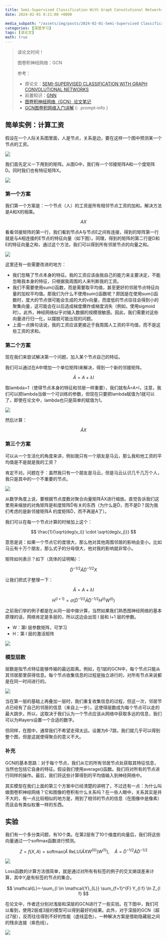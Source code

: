 ```yaml
---
title: Semi-Supervised Classification With Graph Convolutional Networks
date: 2024-02-01 8:21:00 +0800

media_subpath: "/assets/img/posts/2024-02-01-Semi-Supervised Classification With Graph Convolutional Networks"
categories: [深度学习]
tags: [读论文]
math: true
---
```


> 读论文时间！
>
> 图卷积神经网络：GCN
>
> 参考：
>
> - 原论文：[SEMI-SUPERVISED CLASSIFICATION WITH GRAPH CONVOLUTIONAL NETWORKS](https://arxiv.org/pdf/1609.02907.pdf)
> - 前置知识：[GNN](https://qmmms.github.io/posts/A-Brief-Introduction-to-Graph-Neural-Networks/)
> - [图卷积神经网络（GCN）论文笔记](https://blog.csdn.net/sinat_34072381/article/details/111053134)
> - [GCN图卷积网络入门详解](https://blog.csdn.net/SmartLab307/article/details/125181176)
{: .prompt-info }

## 简单实例：计算工资

假设在一个人际关系图里面，人是节点，关系是边，要在这样一个图中预测某一个节点的工资。

![](person_g.png)

我们首先定义一下用到的矩阵。从图G中，我们有一个邻接矩阵A和一个度矩阵D。同时我们也有特征矩阵X。

![](dyt.png)

### 第一个方案

我们第一个方案是：一个节点（人）的工资是所有相邻节点工资的加和。解决方法是A和X的相乘。

$$
AX
$$

看看邻接矩阵的第一行，我们看到节点A与节点E之间有连接，得到的矩阵第一行就是与A相连接的E节点的特征向量（如下图）。同理，得到的矩阵的第二行是D和E的特征向量之和，通过这个方法，我们可以得到所有邻居节点的向量之和。

![](gcn_c.png)

这里还有一些需要改进的地方：

- 我们忽略了节点本身的特征。我的工资应该由我自己的能力来主要决定，不能忽略我本身的特征，只根据我周围的人来判断我的工资。
- 我们不需要使用sum()函数，而是需要取平均值，甚至更好的邻居节点特征向量的加权平均值。那我们为什么不使用sum()函数呢？原因是在使用sum()函数时，度大的节点很可能会生成的大的v向量，而度低的节点往往会得到小的聚集向量，这可能会在以后造成梯度爆炸或梯度消失（例如，使用sigmoid时）。此外，神经网络似乎对输入数据的规模很敏感。因此，我们需要对这些向量进行归一化，以摆脱可能出现的问题。
- 上面一点换句话说，我的工资应该更接近于我周围人工资的平均值，而不是这些工资的求和。

### 第二个方案

现在我们来尝试解决第一个问题，加入某个节点自己的特征。

我们可以通过在A中增加一个单位矩阵I来解决，得到一个新的邻接矩阵。

$$
\tilde{A}=A+\lambda I
$$

取lambda=1（使得节点本身的特征和邻居一样重要），我们就有Ã=A+I，注意，我们可以把lambda当做一个可训练的参数，但现在只要把lambda赋值为1就可以了，即使在论文中，lambda也只是简单的赋值为1。

![](gcn_s2.png)

然后计算：

$$
\tilde{A}X
$$

### 第三个方案

可以从一个生活化的角度来讲，例如我只有一个朋友是马云，那么我和他工资的平均值是不是就是我的工资？

肯定不对。问题在于：虽然我只有一个朋友是马云，但是马云认识几千几万个人，我只是其中的一个不重要的节点。

![](wmy.png)

从数学角度上说，要根据节点度数对聚合向量矩阵ÃX进行缩放。直觉告诉我们这里用来缩放的对角矩阵是和度矩阵D̃有关的东西（为什么是D̃，而不是D？因为我们考虑的是新邻接矩阵Ã 的度矩阵D̃，而不再是A了）。

我们可以在每一个节点计算的时候加上这个：

$$
\frac{1}{\sqrt{deg(v_i)} \cdot \sqrt{deg(v_j)}}
$$

意思是说：如果一个节点它的度很大，那么他对其他周围邻居的影响会变小。比如马云有十万个朋友，那么式子的分母很大，他对我的影响就非常小。

矩阵如何表示？如下（具体的证明略）：

$$
\tilde{D}^{-1/2}\tilde{A}\tilde{D}^{-1/2}X
$$

让我们把式子整理一下：

$$
\tilde{A}=A+\lambda I
$$

$$
H^{(l+1)}= \sigma( \tilde{D}^{-1/2}\tilde{A}\tilde{D}^{-1/2} H^{(l)}W^{(l)})
$$

之前我们举的例子都是在从同一层中做计算，当然如果我们熟悉图神经网络的基本原理的话，网络肯定是多层的，所以这边会出现 l 层和 l+1 层的参数。

- W：第l 层参数矩阵，可学习
- H：第 l 层的激活矩阵

![](gcn.png)

### 模型层数

层数是指节点特征能够传输的最远距离。例如，在1层的GCN中，每个节点只能从其邻居那里获得信息。每个节点收集信息的过程是独立进行的，对所有节点来说都是在同一时间进行的。

![](gcn_l.png)

当在第一层的基础上再叠加一层时，我们重复收集信息的过程，但这一次，邻居节点已经有了自己的邻居的信息（来自上一步）。这使得层数成为每个节点可以走的最大跳步。所以，这取决于我们认为一个节点应该从网络中获取多远的信息，我们可以为#layers设置一个合适的数字。

但同样，在图中，通常我们不希望走得太远。设置为6-7跳，我们就几乎可以得到整个图，但是这就使得聚合的意义不大。

### 补充

GCN的基本思路：对于每个节点，我们从它的所有邻居节点处获取其特征信息，当然也包括它自身的特征。假设我们使用average()函数。我们将对所有的节点进行同样的操作。最后，我们将这些计算得到的平均值输入到神经网络中。

其实模型在我们上面的第三个方案中已经清楚的讲明了，不过还有一点：为什么叫做图卷积神经网络？它和图像的卷积有什么关系吗？在一些人眼中，关系其实是并不大的，有一点比较相似的地方是，用到了相邻的节点的信息（在图像中是像素）而且会有类似权重一样的东西。

## 实验

我们有一个多分类问题，有10个类。在第2层有了10个维度的向量后，我们将这些向量通过一个softmax函数进行预测。

$$
Z=f(X,A)=\text{softmax}(\hat A\ \text{ReLU}(\hat AXW^{(0)}) W^{(1)}),\quad \hat A=\tilde{D}^{-{1}/{2}} \tilde{A} \tilde{D}^{-{1}/{2}}
$$

![](gcn_exp.png)

Loss函数的计算方法很简单，就是通过对所有有标签的例子的交叉熵误差来计算，其中$Y_{l}$是有标签的节点的集合。 

$$
\mathcal{L}=-\sum_{l \in \mathcal{Y}_{L}} \sum_{f=1}^{F} Y_{l f} \ln Z_{l f}
$$

在论文中，作者还分别对浅层和深层的GCN进行了一些实验。在下图中，我们可以看到，使用2层或3层的模型可以得到最好的结果。此外，对于深层的GCN（超过7层），反而往往得到不好的性能（虚线蓝色）。一种解决方案是借助隐藏层之间的残余连接（紫色线）。

![](gcn_le.png)